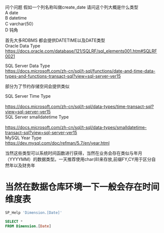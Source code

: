 
问个问题
 假如一个列名称叫做create_date 请问这个列大概是什么类型<br>
 A date <br>
 B datetime<br> 
 C varchar(50）<br>
 D 钝角  <br>

首先大多RDBMS 都会提供DATETIME以及DATE类型<br>
Oracle Data Type<br>
https://docs.oracle.com/database/121/SQLRF/sql_elements001.htm#SQLRF0021<br>

SQL Server Data Type<br>
https://docs.microsoft.com/zh-cn/sql/t-sql/functions/date-and-time-data-types-and-functions-transact-sql?view=sql-server-ver15<br>

部分为了节约存储空间会提供类似<br>

SQL Server Time Type<br>  
https://docs.microsoft.com/zh-cn/sql/t-sql/data-types/time-transact-sql?view=sql-server-ver15<br>
SQL Server smalldatetime Type<br>  
https://docs.microsoft.com/zh-cn/sql/t-sql/data-types/smalldatetime-transact-sql?view=sql-server-ver15<br>
MySQL Year Type<br>
https://dev.mysql.com/doc/refman/5.7/en/year.html<br>

当然这些类型可以系统时间函数进行获得，当然在业务会存在类似与年月（YYYYMM）的数据类型。一天推荐使用char(8)来存放,前缀FY,CY用于区分自然年以及财务年<br>



当然在数据仓库环境一下一般会存在时间维度表
=======

```SQL
SP_Help 'Dimension.[Date]'
```


```SQL
SELECT *
FROM Dimension.[Date]
```

